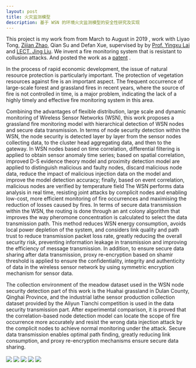 ```yaml
---
layout: post
title: 火灾监测模型
description: 基于 WSN 的环境火灾监测模型的安全性研究及实现
---
```


This project is my work from from March to August in 2019 , work with Liyao Tong, [Zijian Zhao](https://www.researchgate.net/profile/Zijian-Zhao-11), Qian Su and Defan Xue, supervised by by [Prof. Yingxu Lai](http://dmslab.hkg03.bdysite.com/index.php/people/yingxu-lai/) and [LECT. Jing Liu](https://english.bjut.edu.cn/info/1152/1586.htm). We invent a fire monitoring system that is resistant to collusion attacks. And posted the work as a [patent](https://cprs.patentstar.com.cn/Search/Detail?ANE=8BFA9EGB9GDC5AFA9EHD9EHD9GIFCHHAAIDA9IEH8CGAAHHA) .

In the process of rapid economic development, the issue of natural resource protection is particularly important. The protection of vegetation resources against fire is an important aspect. The frequent occurrence of large-scale forest and grassland fires in recent years, where the source of fire is not controlled in time, is a major problem, indicating the lack of a highly timely and effective fire monitoring system in this area.

Combining the advantages of flexible distribution, large scale and dynamic monitoring of Wireless Sensor Networks (WSN), this work proposes a grassland fire monitoring model with hierarchical detection of WSN nodes and secure data transmission. In terms of node security detection within the WSN, the node security is detected layer by layer from the sensor nodes collecting data, to the cluster head aggregating data, and then to the gateway. In WSN nodes based on time correlation, differential filtering is applied to obtain sensor anomaly time series; based on spatial correlation, improved D-S evidence theory model and proximity detection model are applied to distinguish malicious and faulty nodes, discard malicious node data, reduce the impact of malicious injection data on the model and improve the model detection accuracy; finally, based on event correlation, malicious nodes are verified by temperature field The WSN performs data analysis in real time, resisting joint attacks by complicit nodes and enabling low-cost, more efficient monitoring of fire occurrences and maximising the reduction of losses caused by fires. In terms of secure data transmission within the WSN, the routing is done through an ant colony algorithm that improves the way pheromone concentration is calculated to select the data transmission path. This method reduces WSN energy consumption, avoids local power depletion of the system, and considers link quality and path trust to reduce transmission packet loss rate, greatly reducing the overall security risk, preventing information leakage in transmission and improving the efficiency of message transmission. In addition, to ensure secure data sharing after data transmission, proxy re-encryption based on shamir threshold is applied to ensure the confidentiality, integrity and authenticity of data in the wireless sensor network by using symmetric encryption mechanism for sensor data.

The collection environment of the meadow dataset used in the WSN node security detection part of this work is the Huahai grassland in Dulan County, Qinghai Province, and the industrial lathe sensor production collection dataset provided by the Aliyun Tianchi competition is used in the data security transmission part. After experimental comparison, it is proved that the correlation-based node detection model can locate the scope of fire occurrence more accurately and resist the wrong data injection attack by the complicit nodes to achieve normal monitoring under the attack. Secure data transmission enables optimal path finding, greatly reducing link consumption, and proxy re-encryption mechanisms ensure secure data sharing.

<img src="./fig1.png"  div align=center />

<img src="./fig2.png"  div align=center />

<img src="./fig3.png"  div align=center />

<img src="./fig4.png"  div align=center />

<img src="./fig5.png"  div align=center />

